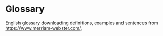 # Glossary
English glossary downloading definitions, examples and sentences from https://www.merriam-webster.com/,


